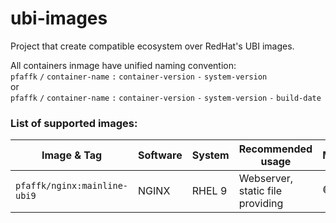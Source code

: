 # ubi-images
Project that create compatible ecosystem over RedHat's UBI images.

All containers inmage have unified naming convention:\
`pfaffk` `/` `container-name` `:` `container-version` `-` `system-version`\
or\
`pfaffk` `/` `container-name` `:` `container-version` `-` `system-version` `-` `build-date`

### List of supported images:
| Image & Tag                       | Software      | System           | Recommended usage                 | Maintained     | 
|-----------------------------------|---------------|------------------|-----------------------------------|----------------|
| `pfaffk/nginx:mainline-ubi9`      | NGINX         | RHEL 9           | Webserver, static file providing  | :green_circle: |
